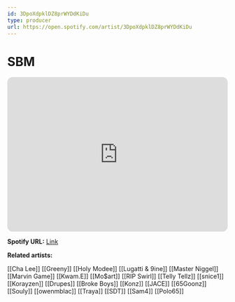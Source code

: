 ```yaml
---
id: 3DpoXdpklDZ8prWYDdKiDu
type: producer
url: https://open.spotify.com/artist/3DpoXdpklDZ8prWYDdKiDu
---
```

# SBM

<iframe style="border-radius:12px" src="https://open.spotify.com/embed/artist/3DpoXdpklDZ8prWYDdKiDu" width="100%" height="352" frameBorder="0" allowfullscreen="" allow="autoplay; clipboard-write; encrypted-media; fullscreen; picture-in-picture" loading="lazy"></iframe>

**Spotify URL:** [Link](https://open.spotify.com/artist/3DpoXdpklDZ8prWYDdKiDu)

**Related artists:**

[[Cha Lee]]
[[Greeny]]
[[Holy Modee]]
[[Lugatti & 9ine]]
[[Master Niggel]]
[[Marvin Game]]
[[Kwam.E]]
[[Mo$art]]
[[RIP Swirl]]
[[Telly Tellz]]
[[snice1]]
[[Korayzen]]
[[Drupes]]
[[Broke Boys]]
[[Konz]]
[[JACE]]
[[65Goonz]]
[[Souly]]
[[owenmblac]]
[[Traya]]
[[SDT]]
[[Sam4]]
[[Polo65]]
